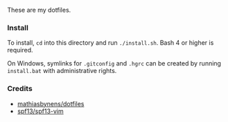 These are my dotfiles.

### Install

To install, `cd` into this directory and run `./install.sh`. Bash 4 or higher
is required.

On Windows, symlinks for `.gitconfig` and `.hgrc` can be created by running
`install.bat` with administrative rights.

### Credits

* [mathiasbynens/dotfiles](https://github.com/mathiasbynens/dotfiles)
* [spf13/spf13-vim](https://github.com/spf13/spf13-vim)
